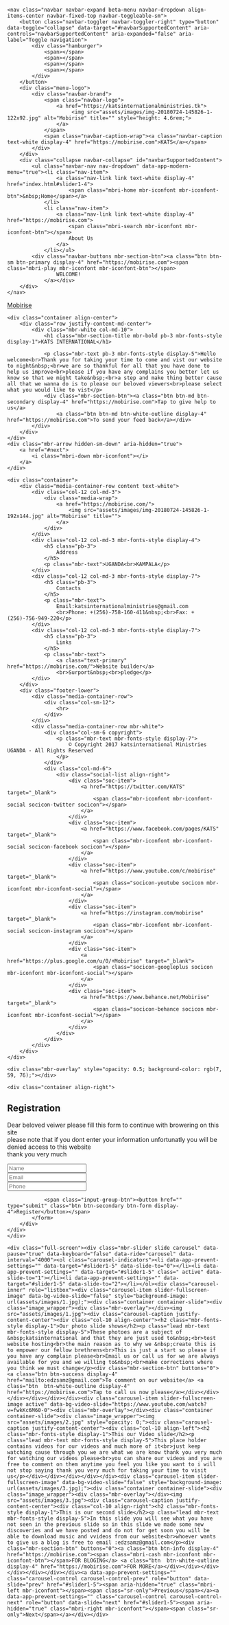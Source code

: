 <!DOCTYPE html>
<html >
<head>
  <!-- Site made with Mobirise Website Builder v4.8.10, https://mobirise.com -->
  <meta charset="UTF-8">
  <meta http-equiv="X-UA-Compatible" content="IE=edge">
  <meta name="generator" content="Mobirise v4.8.10, mobirise.com">
  <meta name="viewport" content="width=device-width, initial-scale=1, minimum-scale=1">
  <link rel="shortcut icon" href="assets/images/img-20180724-145826-1-122x92.jpg" type="image/x-icon">
  <meta name="description" content="">
  <title>Home</title>
  <link rel="stylesheet" href="assets/web/assets/mobirise-icons/mobirise-icons.css">
  <link rel="stylesheet" href="assets/tether/tether.min.css">
  <link rel="stylesheet" href="assets/bootstrap/css/bootstrap.min.css">
  <link rel="stylesheet" href="assets/bootstrap/css/bootstrap-grid.min.css">
  <link rel="stylesheet" href="assets/bootstrap/css/bootstrap-reboot.min.css">
  <link rel="stylesheet" href="assets/dropdown/css/style.css">
  <link rel="stylesheet" href="assets/animatecss/animate.min.css">
  <link rel="stylesheet" href="assets/socicon/css/styles.css">
  <link rel="stylesheet" href="assets/theme/css/style.css">
  <link rel="stylesheet" href="assets/mobirise/css/mbr-additional.css" type="text/css">
  
  
  
</head>
<body>
  <section class="menu cid-qTkzRZLJNu" once="menu" id="menu1-0">

    

    <nav class="navbar navbar-expand beta-menu navbar-dropdown align-items-center navbar-fixed-top navbar-toggleable-sm">
        <button class="navbar-toggler navbar-toggler-right" type="button" data-toggle="collapse" data-target="#navbarSupportedContent" aria-controls="navbarSupportedContent" aria-expanded="false" aria-label="Toggle navigation">
            <div class="hamburger">
                <span></span>
                <span></span>
                <span></span>
                <span></span>
            </div>
        </button>
        <div class="menu-logo">
            <div class="navbar-brand">
                <span class="navbar-logo">
                    <a href="https://katsinternationalministries.tk">
                         <img src="assets/images/img-20180724-145826-1-122x92.jpg" alt="Mobirise" title="" style="height: 4.6rem;">
                    </a>
                </span>
                <span class="navbar-caption-wrap"><a class="navbar-caption text-white display-4" href="https://mobirise.com">KATS</a></span>
            </div>
        </div>
        <div class="collapse navbar-collapse" id="navbarSupportedContent">
            <ul class="navbar-nav nav-dropdown" data-app-modern-menu="true"><li class="nav-item">
                    <a class="nav-link link text-white display-4" href="index.html#slider1-4">
                        <span class="mbri-home mbr-iconfont mbr-iconfont-btn">&nbsp;Home</span></a>
                </li>
                <li class="nav-item">
                    <a class="nav-link link text-white display-4" href="https://mobirise.com">
                        <span class="mbri-search mbr-iconfont mbr-iconfont-btn"></span>
                        About Us
                    </a>
                </li></ul>
            <div class="navbar-buttons mbr-section-btn"><a class="btn btn-sm btn-primary display-4" href="https://mobirise.com"><span class="mbri-play mbr-iconfont mbr-iconfont-btn"></span>
                    WELCOME!
                </a></div>
        </div>
    </nav>
</section>

<section class="engine"><a href="https://mobirise.info">Mobirise</a></section><section class="cid-qTkA127IK8 mbr-fullscreen mbr-parallax-background" id="header2-1">

    

    

    <div class="container align-center">
        <div class="row justify-content-md-center">
            <div class="mbr-white col-md-10">
                <h1 class="mbr-section-title mbr-bold pb-3 mbr-fonts-style display-1">KATS INTERNATIONAL</h1>
                
                <p class="mbr-text pb-3 mbr-fonts-style display-5">Hello welcome<br>Thank you for taking your time to come and vist our website to night&nbsp;<br>we are so thankful for all that you have done to help us improve<br>please if you have any complains you better let us know so that we might take&nbsp;<br>a step and make thing better cause all that we wanna do is to please our beloved viewers<br>please select what you would like to vist</p>
                <div class="mbr-section-btn"><a class="btn btn-md btn-secondary display-4" href="https://mobirise.com">Tap to give help to us</a> 
                    <a class="btn btn-md btn-white-outline display-4" href="https://mobirise.com">To send your feed back</a></div>
            </div>
        </div>
    </div>
    <div class="mbr-arrow hidden-sm-down" aria-hidden="true">
        <a href="#next">
            <i class="mbri-down mbr-iconfont"></i>
        </a>
    </div>
</section>

<section class="cid-qTkAaeaxX5" id="footer1-2">

    

    

    <div class="container">
        <div class="media-container-row content text-white">
            <div class="col-12 col-md-3">
                <div class="media-wrap">
                    <a href="https://mobirise.com/">
                        <img src="assets/images/img-20180724-145826-1-192x144.jpg" alt="Mobirise" title="">
                    </a>
                </div>
            </div>
            <div class="col-12 col-md-3 mbr-fonts-style display-4">
                <h5 class="pb-3">
                    Address
                </h5>
                <p class="mbr-text">UGANDA<br>KAMPALA</p>
            </div>
            <div class="col-12 col-md-3 mbr-fonts-style display-7">
                <h5 class="pb-3">
                    Contacts
                </h5>
                <p class="mbr-text">
                    Email:katsinternationalministries@gmail.com
                    <br>Phone: +(256)-758-160-411&nbsp;<br>Fax: +(256)-756-949-220</p>
            </div>
            <div class="col-12 col-md-3 mbr-fonts-style display-7">
                <h5 class="pb-3">
                    Links
                </h5>
                <p class="mbr-text">
                    <a class="text-primary" href="https://mobirise.com/">Website builder</a>
                    <br>Surport&nbsp;<br>pledge</p>
            </div>
        </div>
        <div class="footer-lower">
            <div class="media-container-row">
                <div class="col-sm-12">
                    <hr>
                </div>
            </div>
            <div class="media-container-row mbr-white">
                <div class="col-sm-6 copyright">
                    <p class="mbr-text mbr-fonts-style display-7">
                        © Copyright 2017 katsinternational Ministries UGANDA - All Rights Reserved
                    </p>
                </div>
                <div class="col-md-6">
                    <div class="social-list align-right">
                        <div class="soc-item">
                            <a href="https://twitter.com/KATS" target="_blank">
                                <span class="mbr-iconfont mbr-iconfont-social socicon-twitter socicon"></span>
                            </a>
                        </div>
                        <div class="soc-item">
                            <a href="https://www.facebook.com/pages/KATS" target="_blank">
                                <span class="mbr-iconfont mbr-iconfont-social socicon-facebook socicon"></span>
                            </a>
                        </div>
                        <div class="soc-item">
                            <a href="https://www.youtube.com/c/mobirise" target="_blank">
                                <span class="socicon-youtube socicon mbr-iconfont mbr-iconfont-social"></span>
                            </a>
                        </div>
                        <div class="soc-item">
                            <a href="https://instagram.com/mobirise" target="_blank">
                                <span class="mbr-iconfont mbr-iconfont-social socicon-instagram socicon"></span>
                            </a>
                        </div>
                        <div class="soc-item">
                            <a href="https://plus.google.com/u/0/+Mobirise" target="_blank">
                                <span class="socicon-googleplus socicon mbr-iconfont mbr-iconfont-social"></span>
                            </a>
                        </div>
                        <div class="soc-item">
                            <a href="https://www.behance.net/Mobirise" target="_blank">
                                <span class="socicon-behance socicon mbr-iconfont mbr-iconfont-social"></span>
                            </a>
                        </div>
                    </div>
                </div>
            </div>
        </div>
    </div>
</section>

<section class="cid-rdO7TqCtK2 mbr-fullscreen mbr-parallax-background" id="header15-3">

    

    <div class="mbr-overlay" style="opacity: 0.5; background-color: rgb(7, 59, 76);"></div>

    <div class="container align-right">
<div class="row">
    <div class="mbr-white col-lg-8 col-md-7 content-container">
        <h1 class="mbr-section-title mbr-bold pb-3 mbr-fonts-style display-1">Registration</h1>
        <p class="mbr-text pb-3 mbr-fonts-style display-5">Dear beloved veiwer please fill this form to continue with browering on this site<br>please note that if you dont enter your information unfortunatly you will be denied access to this website&nbsp;<br>thank you very much</p>
    </div>
    <div class="col-lg-4 col-md-5">
    <div class="form-container">
        <div class="media-container-column" data-form-type="formoid">
            <div data-form-alert="" hidden="" class="align-center">Thanks for filling out the form!</div>
            <form class="mbr-form" action="https://mobirise.com/" method="post" data-form-title="Mobirise Form"><input type="hidden" name="email" data-form-email="true" value="4ZLKrxMswTgZOWNQ5KyLteksWtXMMFBHN7aFRTtc6quQ407U0kEj67MzPDtXbWJ1iTyJDcvGo1M5+mTQEu11OkQ0P8iyMgmOCRF2ZAncYZjnMq1tdgbS6ebKy9llmXiw">
                <div data-for="name">
                    <div class="form-group">
                        <input type="text" class="form-control px-3" name="name" data-form-field="Name" placeholder="Name" required="" id="name-header15-3">
                    </div>
                </div>
                <div data-for="email">
                    <div class="form-group">
                        <input type="email" class="form-control px-3" name="email" data-form-field="Email" placeholder="Email" required="" id="email-header15-3">
                    </div>
                </div>
                <div data-for="phone">
                    <div class="form-group">
                        <input type="tel" class="form-control px-3" name="phone" data-form-field="Phone" placeholder="Phone" id="phone-header15-3">
                    </div>
                </div>
                
                <span class="input-group-btn"><button href="" type="submit" class="btn btn-secondary btn-form display-4">Register</button></span>
            </form>
        </div>
    </div>
    </div>
</div>
    </div>
    <div class="mbr-arrow hidden-sm-down" aria-hidden="true">
        <a href="#next">
            <i class="mbri-down mbr-iconfont"></i>
        </a>
    </div>
</section>

<section class="carousel slide cid-rdRB1WVIdw" data-interval="false" id="slider1-5">

    

    <div class="full-screen"><div class="mbr-slider slide carousel" data-pause="true" data-keyboard="false" data-ride="carousel" data-interval="4000"><ol class="carousel-indicators"><li data-app-prevent-settings="" data-target="#slider1-5" data-slide-to="0"></li><li data-app-prevent-settings="" data-target="#slider1-5" class=" active" data-slide-to="1"></li><li data-app-prevent-settings="" data-target="#slider1-5" data-slide-to="2"></li></ol><div class="carousel-inner" role="listbox"><div class="carousel-item slider-fullscreen-image" data-bg-video-slide="false" style="background-image: url(assets/images/1.jpg);"><div class="container container-slide"><div class="image_wrapper"><div class="mbr-overlay"></div><img src="assets/images/1.jpg"><div class="carousel-caption justify-content-center"><div class="col-10 align-center"><h2 class="mbr-fonts-style display-1">Our photo slide shows</h2><p class="lead mbr-text mbr-fonts-style display-5">These photoes are a subject of &nbsp;katsinternational and that they are just used to&nbsp;<br>test website hosting<br>the main reason as to why we &nbsp;create this is to empower our fellow brethrens<br>This is just a start so please if you have any complain please<br>Email us or call us for we are always available for you and we willing to&nbsp;<br>make corrections where you think we must change</p><div class="mbr-section-btn" buttons="0"><a class="btn btn-success display-4" href="mailto:edzsamz@gmail.com">To comment on our website</a> <a class="btn  btn-white-outline display-4" href="https://mobirise.com">Tap to call us now please</a></div></div></div></div></div></div><div class="carousel-item slider-fullscreen-image active" data-bg-video-slide="https://www.youtube.com/watch?v=fwkKc6M60-0"><div class="mbr-overlay"></div><div class="container container-slide"><div class="image_wrapper"><img src="assets/images/2.jpg" style="opacity: 0;"><div class="carousel-caption justify-content-center"><div class="col-10 align-left"><h2 class="mbr-fonts-style display-1">This our Video slide</h2><p class="lead mbr-text mbr-fonts-style display-5">This place holder contains videos for our videos and much more of it<br>just keep watching cause through you we are what we are know thank you very much for watching our videos please<br>you can share our videos and you are free to comment on them anytime you feel you like you want to i will not stop saying thank you very much for taking your time to visit us</p></div></div></div></div></div><div class="carousel-item slider-fullscreen-image" data-bg-video-slide="false" style="background-image: url(assets/images/3.jpg);"><div class="container container-slide"><div class="image_wrapper"><div class="mbr-overlay"></div><img src="assets/images/3.jpg"><div class="carousel-caption justify-content-center"><div class="col-10 align-right"><h2 class="mbr-fonts-style display-1">This is our second slide</h2><p class="lead mbr-text mbr-fonts-style display-5">In this slide you will see what you have not seen in the previous slide so in this slide we made some new discoveries and we have posted and do not for get soon you will be able to download music and vvideos from our website<br>whoever wants to give us a blog is free to email :edzsamz@gmail.com</p><div class="mbr-section-btn" buttons="0"><a class="btn btn-info display-4" href="https://mobirise.com"><span class="mbri-cash mbr-iconfont mbr-iconfont-btn"></span>FOR BLOGING</a> <a class="btn  btn-white-outline display-4" href="https://mobirise.com">FOR MORE</a></div></div></div></div></div></div></div><a data-app-prevent-settings="" class="carousel-control carousel-control-prev" role="button" data-slide="prev" href="#slider1-5"><span aria-hidden="true" class="mbri-left mbr-iconfont"></span><span class="sr-only">Previous</span></a><a data-app-prevent-settings="" class="carousel-control carousel-control-next" role="button" data-slide="next" href="#slider1-5"><span aria-hidden="true" class="mbri-right mbr-iconfont"></span><span class="sr-only">Next</span></a></div></div>

</section>


  <script src="assets/web/assets/jquery/jquery.min.js"></script>
  <script src="assets/popper/popper.min.js"></script>
  <script src="assets/tether/tether.min.js"></script>
  <script src="assets/bootstrap/js/bootstrap.min.js"></script>
  <script src="assets/smoothscroll/smooth-scroll.js"></script>
  <script src="assets/dropdown/js/script.min.js"></script>
  <script src="assets/touchswipe/jquery.touch-swipe.min.js"></script>
  <script src="assets/viewportchecker/jquery.viewportchecker.js"></script>
  <script src="assets/parallax/jarallax.min.js"></script>
  <script src="assets/ytplayer/jquery.mb.ytplayer.min.js"></script>
  <script src="assets/vimeoplayer/jquery.mb.vimeo_player.js"></script>
  <script src="assets/bootstrapcarouselswipe/bootstrap-carousel-swipe.js"></script>
  <script src="assets/theme/js/script.js"></script>
  <script src="assets/slidervideo/script.js"></script>
  <script src="assets/formoid/formoid.min.js"></script>
  
  
  <input name="animation" type="hidden">
  </body>
</html>
